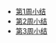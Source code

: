 + [第1周小结](../Study-Memo/23-Day1.md)
+ [第2周小结](../Study-Memo/23-Day2.md)
+ [第3周小结](../Study-Memo/23-Day3.md)
